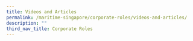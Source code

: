 ```yaml
---
title: Videos and Articles
permalink: /maritime-singapore/corporate-roles/videos-and-articles/
description: ""
third_nav_title: Corporate Roles
---
```

